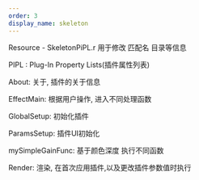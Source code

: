 ```yaml
---
order: 3
display_name: skeleton
---
```


Resource - SkeletonPiPL.r 用于修改 匹配名 目录等信息

PIPL : Plug-In Property Lists(插件属性列表)

About: 关于, 插件的关于信息

EffectMain: 根据用户操作, 进入不同处理函数

GlobalSetup: 初始化插件

ParamsSetup: 插件UI初始化

mySimpleGainFunc: 基于颜色深度 执行不同函数

Render: 渲染, 在首次应用插件,以及更改插件参数值时执行

